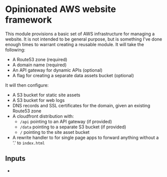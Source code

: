 # Opinionated AWS website framework

This module provisions a basic set of AWS infrastructure for managing a website. It is not intended
to be general purpose, but is something I've done enough times to warrant creating a reusable
module. It will take the following:

 * A Route53 zone (required)
 * A domain name (required)
 * An API gateway for dynamic APIs (optional)
 * A flag for creating a separate data assets bucket (optional)

It will then configure:

 * A S3 bucket for static site assets
 * A S3 bucket for web logs
 * DNS records and SSL certificates for the domain, given an existing Route53 zone
 * A cloudfront distribution with:
     * `/api` pointing to an API gateway (if provided)
     * `/data` pointing to a separate S3 bucket (if provided)
     * `/` pointing to the site asset bucket
 * A rewrite handler to for single page apps to forward anything without a '.' to `index.html`

 ## Inputs

  * 